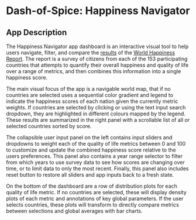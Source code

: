# Dash-of-Spice: Happiness Navigator
## App Description

The Happiness Navigator app dashboard is an interactive visual tool to help users navigate, filter, and compare the [results](https://www.kaggle.com/mathurinache/world-happiness-report) of the [World Happiness Report](https://en.wikipedia.org/wiki/World_Happiness_Report). The report is a survey of citizens from each of the 153 participating countries that attempts to quantify their overall happiness and quality of life over a range of metrics, and then combines this information into a single happiness score.

The main visual focus of the app is a navigable world map, that if no countries are selected uses a sequential color gradient and legend to indicate the happiness scores of each nation given the currently metric weights. If countries are selected by clicking or using the text input search dropdown, they are highlighted in different colours mapped by the legend. These results are summarized in the right panel with a scrollable list of all or selected countries sorted by score.

The collapsible user input panel on the left contains input sliders and dropdowns to weight each of the quality of life metrics between 0 and 100 to customize and update the combined happiness score relative to the users preferences. This panel also contains a year range selector to filter from which years to use survey data to see how scores are changing over time, or to limit data to only the most recent. Finally, this panel also includes reset button to restore all sliders and app inputs back to a fresh state.

On the bottom of the dashboard are a row of distribution plots for each quality of life metric. If no countries are selected, these will display density plots of each metric and annotations of key global parameters. If the user selects countries, these plots will transform to directly compare metrics between selections and global averages with bar charts.